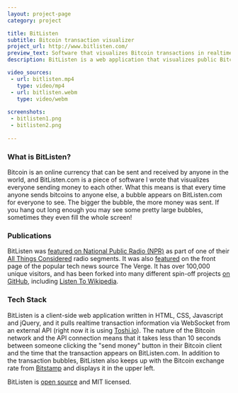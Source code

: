 ```yaml
---
layout: project-page
category: project

title: BitListen
subtitle: Bitcoin transaction visualizer
project_url: http://www.bitlisten.com/
preview_text: Software that visualizes Bitcoin transactions in realtime
description: BitListen is a web application that visualizes public Bitcoin transactions in realtime. It is written in HTML, CSS, and Javascript, and it has been featured on NPR and The Verge.

video_sources:
 - url: bitlisten.mp4
   type: video/mp4
 - url: bitlisten.webm
   type: video/webm
   
screenshots:
 - bitlisten1.png
 - bitlisten2.png
   
---
```


### What is BitListen?

Bitcoin is an online currency that can be sent and received by anyone in the world, and BitListen.com is a piece of software I wrote that visualizes everyone sending money to each other. What this means is that every time anyone sends bitcoins to anyone else, a bubble appears on BitListen.com for everyone to see. The bigger the bubble, the more money was sent. If you hang out long enough you may see some pretty large bubbles, sometimes they even fill the whole screen!

### Publications

BitListen was [featured on National Public Radio (NPR)](http://www.npr.org/2013/08/13/211735430/lawmakers-banking-regulators-take-on-bitcoin) as part of one of their [All Things Considered](http://www.npr.org/programs/all-things-considered/) radio segments. It was also [featured](http://www.theverge.com/2013/3/31/4168542/listen-to-bitcoin-in-real-time) on the front page of the popular tech news source The Verge. It has over 100,000 unique visitors, and has been forked into many different spin-off projects [on GitHub](https://github.com/MaxLaumeister/bitlisten), including [Listen To Wikipedia](http://blog.hatnote.com/post/56856315107/listen-to-wikipedia).

### Tech Stack

BitListen is a client-side web application written in HTML, CSS, Javascript and jQuery, and it pulls realtime transaction information via WebSocket from an external API (right now it is using [Toshi.io](https://toshi.io/)). The nature of the Bitcoin network and the API connection means that it takes less than 10 seconds between someone clicking the "send money" button in their Bitcoin client and the time that the transaction appears on BitListen.com. In addition to the transaction bubbles, BitListen also keeps up with the Bitcoin exchange rate from [Bitstamp](https://www.bitstamp.net/) and displays it in the upper left.

BitListen is [open source](https://github.com/MaxLaumeister/bitlisten) and MIT licensed.
